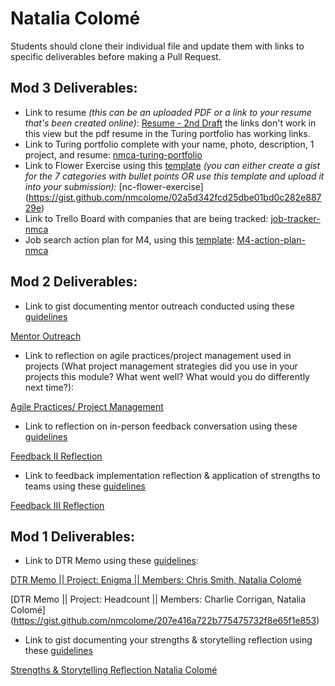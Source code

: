 # Natalia Colomé

Students should clone their individual file and update them with links to specific deliverables before making a Pull Request.

## Mod 3 Deliverables:

* Link to resume *(this can be an uploaded PDF or a link to your resume that's been created online)*: [Resume - 2nd Draft](https://www.canva.com/design/DACck_JJrlo/N73gPx24N1L21pf281Dmvw/view?utm_content=DACck_JJrlo&utm_campaign=designshare&utm_medium=link&utm_source=sharebutton) the links don't work in this view but the pdf resume in the Turing portfolio has working links.
* Link to Turing portfolio complete with your name, photo, description, 1 project, and resume: [nmca-turing-portfolio](https://www.turing.io/alumni/natalia-colome)
* Link to Flower Exercise using this [template](https://github.com/turingschool/career-development-curriculum/blob/master/files/Career%20Unit%20-%20The%20Flower%20Diagram.pdf) *(you can either create a gist for the 7 categories with bullet points OR use this template and upload it into your submission):* [nc-flower-exercise] (https://gist.github.com/nmcolome/02a5d342fcd25dbe01bd0c282e88729e)
* Link to Trello Board with companies that are being tracked: [job-tracker-nmca](https://trello.com/b/gvNH3tI8/job-tracker)
* Job search action plan for M4, using this [template](https://github.com/turingschool/career-development-curriculum/blob/master/module_three/mod_4_action_plan_template.md): [M4-action-plan-nmca](https://gist.github.com/nmcolome/ee94873999b40a909457c266a9c89013)

## Mod 2 Deliverables:
* Link to gist documenting mentor outreach conducted using these [guidelines](https://github.com/turingschool/career-development-curriculum/blob/master/module_two/cold_outreach_i_guidelines.md)

[Mentor Outreach](https://gist.github.com/nmcolome/ccbb917c20c0f05ddfadb00cf73a00c0)

* Link to reflection on agile practices/project management used in projects (What project management strategies did you use in your projects this module? What went well? What would you do differently next time?):

[Agile Practices/ Project Management](https://gist.github.com/nmcolome/3803de9bfa26f3d332afd4f26b0ffc58)

* Link to reflection on in-person feedback conversation using these [guidelines](https://github.com/turingschool/career-development-curriculum/blob/master/module_two/feedback_conversation_reflection_guidelines.md)

[Feedback II Reflection](https://gist.github.com/nmcolome/834d0d56a535e423f63038143e01fd51)

* Link to feedback implementation reflection & application of strengths to teams using these [guidelines](https://github.com/turingschool/career-development-curriculum/blob/master/module_two/feedback_implementation_strengths_reflection.md)

[Feedback III Reflection](https://gist.github.com/nmcolome/c8299fd2aa7e24966b3de29aa18ec895)

## Mod 1 Deliverables:
* Link to DTR Memo using these [guidelines](https://github.com/turingschool/career-development-curriculum/blob/master/module_one/dtr_guidelines_memo.md): 

[DTR Memo || Project: Enigma || Members: Chris Smith, Natalia Colomé](https://gist.github.com/nmcolome/34ec74afff1552ec637b010428852695)

[DTR Memo || Project: Headcount || Members: Charlie Corrigan, Natalia Colomé]
(https://gist.github.com/nmcolome/207e416a722b775475732f8e65f1e853)


* Link to gist documenting your strengths & storytelling reflection using these [guidelines](https://github.com/turingschool/career-development-curriculum/blob/master/module_one/strengths_storytelling_reflection.md)

[Strengths & Storytelling Reflection Natalia Colomé](https://gist.github.com/nmcolome/e06455316a11cacb1e80ac5894924fe6)
